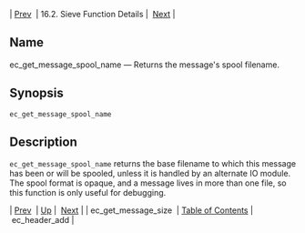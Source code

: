 | [Prev](sieve.ref.ec_get_message_size)  | 16.2. Sieve Function Details |  [Next](sieve.ref.ec_header_add) |

<a name="sieve.ref.ec_get_message_spool_name"></a>
## Name

ec_get_message_spool_name — Returns the message's spool filename.

## Synopsis

`ec_get_message_spool_name`

<a name="idp29802960"></a>
## Description

`ec_get_message_spool_name` returns the base filename to which this message has been or will be spooled, unless it is handled by an alternate IO module. The spool format is opaque, and a message lives in more than one file, so this function is only useful for debugging.

| [Prev](sieve.ref.ec_get_message_size)  | [Up](sieve.ref.files) |  [Next](sieve.ref.ec_header_add) |
| ec_get_message_size  | [Table of Contents](index) |  ec_header_add |

